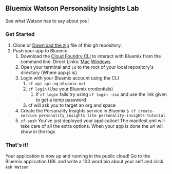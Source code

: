 ## Bluemix Watson Personality Insights Lab
See what Watson has to say about you!

### Get Started

1. Clone or [Download the zip](https://github.com/svennam92/Bluemix-Lab/archive/master.zip) file of this git repository.
1. Push your app to Bluemix
	1. Download the [Cloud Foundry CLI](https://github.com/cloudfoundry/cli#downloads) to interact with Bluemix from the command line. Direct Links: [Mac](https://cli.run.pivotal.io/stable?release=macosx64&source=github) [Windows](https://cli.run.pivotal.io/stable?release=windows64&source=github)
	1. Open your terminal and `cd` to the root of your local repository's directory (Where app.js is)
	1. Login with your Bluemix account using the CLI
		1. `cf api api.ng.bluemix.net`
		1. `cf login` (Use your Bluemix credentials)
			1. if `cf login` fails try using `cf login -sso` and use the link given to get a temp password
		1. cf will ask you to target an org and space
	1. Create the Personality Insights service in Bluemix
	`$ cf create-service personality_insights lite personality-insights-tutorial`
	1. `cf push`
	You've just deployed your application! The manifest.yml will take care of all the extra options. When your app is done the url will show in the logs

### That's it!
Your application is now up and running in the public cloud! Go to the Bluemix application URL and write a 100 word bio about your self and click `Ask Watson`!

